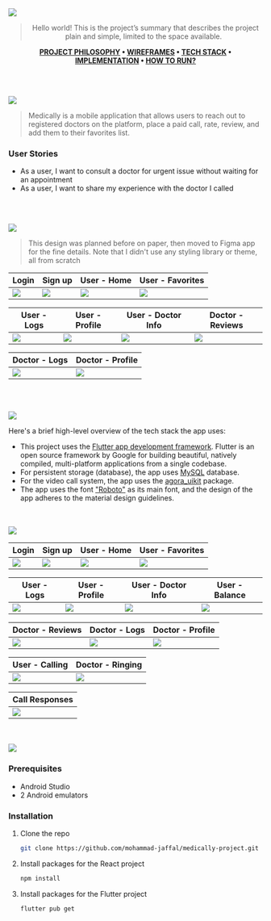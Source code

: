 <img src="./readme/title1.svg"/>

<div align="center">

> Hello world! This is the project’s summary that describes the project plain and simple, limited to the space available.  

**[PROJECT PHILOSOPHY](https://github.com/julescript/well_app#-project-philosophy) • [WIREFRAMES](https://github.com/julescript/well_app#-wireframes) • [TECH STACK](https://github.com/julescript/well_app#-tech-stack) • [IMPLEMENTATION](https://github.com/julescript/well_app#-impplementation) • [HOW TO RUN?](https://github.com/julescript/well_app#-how-to-run)**

</div>

<br><br>


<img src="./readme/title2.svg"/>

> Medically is a mobile application that allows users to reach out to registered doctors on the platform, place a paid call, rate, review, and add them to their favorites list.

### User Stories
- As a user, I want to consult a doctor for urgent issue without waiting for an appointment
- As a user, I want to share my experience with the doctor I called
<!-- - As a doctor, I want to get paid for my consultations -->

<br><br>

<img src="./readme/title3.svg"/>

> This design was planned before on paper, then moved to Figma app for the fine details.
Note that I didn't use any styling library or theme, all from scratch

| Login                                 | Sign up                                | User - Home                               | User - Favorites                              |
| ------------------------------------- | -------------------------------------- | ----------------------------------------- | --------------------------------------------- |
| <img src="./readme/figma/login.png"/> | <img src="./readme/figma/signup.png"/> | <img src="./readme/figma/user-home.png"/> | <img src="./readme/figma/user-favorite.png"/> |

| User - Logs                                | User - Profile                               | User - Doctor Info                         | Doctor - Reviews                               |
| ------------------------------------------ | -------------------------------------------- | ------------------------------------------ | ---------------------------------------------- |
|  <img src="./readme/figma/user-logs.png"/> | <img src="./readme/figma/user-profile.png"/> | <img src="./readme/figma/doctorinfo.png"/> | <img src="./readme/figma/doctor-reviews.png"/> |

| Doctor - Logs                               | Doctor - Profile                               |
| ------------------------------------------- | ---------------------------------------------- |
| <img src="./readme/figma/doctor-logs.png"/> | <img src="./readme/figma/doctor-profile.png"/> |

<br><br>

<img src="./readme/title4.svg"/>

Here's a brief high-level overview of the tech stack the app uses:

- This project uses the [Flutter app development framework](https://flutter.dev/). Flutter is an open source framework by Google for building beautiful, natively compiled, multi-platform applications from a single codebase.
- For persistent storage (database), the app uses [MySQL](https://www.mysql.com/) database.
- For the video call system, the app uses the [agora_uikit](https://pub.dev/packages/agora_uikit) package.
- The app uses the font ["Roboto"](https://fonts.google.com/specimen/Roboto) as its main font, and the design of the app adheres to the material design guidelines.



<br><br>
<img src="./readme/title5.svg"/>

| Login                                  | Sign up                                 | User - Home                           | User - Favorites                           |
| -------------------------------------- | --------------------------------------- | ------------------------------------- | ------------------------------------------ |
| <img src="./readme/device/login.png"/> | <img src="./readme/device/signup.png"/> | <img src="./readme/device/home.png"/> | <img src="./readme/device/favorites.png"/> |

| User - Logs                           | User - Profile                           | User - Doctor Info                          | User - Balance                           |
| ------------------------------------- | ---------------------------------------- | ------------------------------------------- | ---------------------------------------- |
| <img src="./readme/device/logs.png"/> | <img src="./readme/device/profile.png"/> | <img src="./readme/device/doctorinfo.png"/> | <img src="./readme/device/balance.png"/> |


| Doctor - Reviews                                | Doctor - Logs                                | Doctor - Profile                                |
| ----------------------------------------------- | -------------------------------------------- | ----------------------------------------------- |
| <img src="./readme/device/doctor-reviews.png"/> | <img src="./readme/device/doctor-logs.png"/> | <img src="./readme/device/doctor-profile.png"/> |

| User - Calling                           | Doctor - Ringing                         |
| ---------------------------------------- | ---------------------------------------- |
| <img src="./readme/device/calling.png"/> | <img src="./readme/device/ringing.png"/> |

| Call Responses                             |
| ------------------------------------------ |
| <img src="./readme/device/responses.png"/> |


<br><br>
<img src="./readme/title6.svg"/>




### Prerequisites

* Android Studio
* 2 Android emulators

### Installation

1. Clone the repo
   ```sh
   git clone https://github.com/mohammad-jaffal/medically-project.git
   ```
2. Install packages for the React project
   ```sh
   npm install
   ```
3. Install packages for the Flutter project
   ```sh
   flutter pub get
   ```


